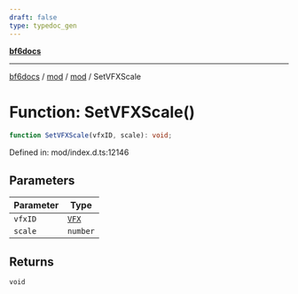 ```yaml
---
draft: false
type: typedoc_gen
---
```


[**bf6docs**](../../../_index.md)

***

[bf6docs](../../../_index.md) / [mod](../../_index.md) / [mod](../_index.md) / SetVFXScale

# Function: SetVFXScale()

```ts
function SetVFXScale(vfxID, scale): void;
```

Defined in: mod/index.d.ts:12146

## Parameters

| Parameter | Type |
| ------ | ------ |
| `vfxID` | [`VFX`](../VFX/_index.md) |
| `scale` | `number` |

## Returns

`void`
